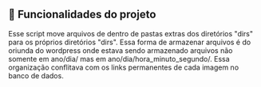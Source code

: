 ## :hammer: Funcionalidades do projeto

Esse script move arquivos de dentro de pastas extras dos diretórios "dirs" para os próprios diretórios "dirs".
Essa forma de armazenar arquivos é do oriunda do wordpress onde estava sendo armazenado arquivos não somente em ano/dia/ mas em ano/dia/hora_minuto_segundo/.
Essa organização conflitava com os links permanentes de cada imagem no banco de dados.